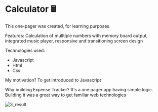 # Calculator 🖩

This one-pager was created, for learning purposes. 

Features: Calculation of mulltiple numbers with memory board output, 
integrated music player, responsive and transitioning screen design

Technologies used:
- Javascript
- Html
- Css

My motivation?
  To get introduced to Javascript

Why building Expense Tracker?
  It's a one pager app having simple logic. Building it was a great way to get familiar web technologies
  
  ![3_result](https://user-images.githubusercontent.com/88674998/155674605-07f56697-21aa-42ac-91ec-4072fc6f9e7a.jpg)
